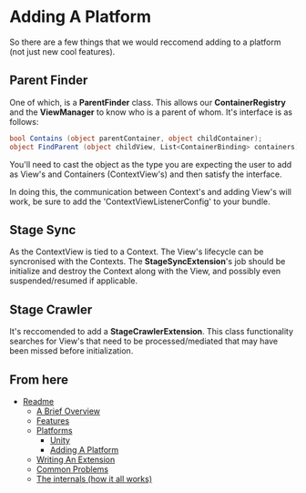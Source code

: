 
Adding A Platform
=================

So there are a few things that we would reccomend adding to a platform (not just new cool features).

Parent Finder
-------------

One of which, is a **ParentFinder** class. This allows our **ContainerRegistry** and the **ViewManager** to know who is a parent of whom. It's interface is as follows:

```csharp
bool Contains (object parentContainer, object childContainer);
object FindParent (object childView, List<ContainerBinding> containers);
```

You'll need to cast the object as the type you are expecting the user to add as View's and Containers (ContextView's) and then satisfy the interface.

In doing this, the communication between Context's and adding View's will work, be sure to add the 'ContextViewListenerConfig' to your bundle.

Stage Sync
----------

As the ContextView is tied to a Context. The View's lifecycle can be syncronised with the Contexts. The **StageSyncExtension**'s job should be initialize and destroy the Context along with the View, and possibly even suspended/resumed if applicable.

Stage Crawler
-------------

It's reccomended to add a **StageCrawlerExtension**. This class functionality searches for View's that need to be processed/mediated that may have been missed before initialization.

From here
---------

* [Readme](../../README.md)
	* [A Brief Overview](../ABriefOverview.md)
	* [Features](../Features.md)
	* [Platforms](../Platforms.md)
		* [Unity](./Unity.md)
		* [Adding A Platform](./AddingAPlatform.md)
	* [Writing An Extension](../WritingAnExtension.md)
	* [Common Problems](../CommonProblems.md)
	* [The internals (how it all works)](../TheInternals.md)